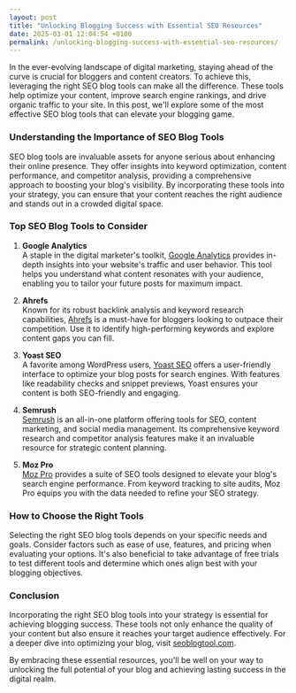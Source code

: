 ```yaml
---
layout: post
title: "Unlocking Blogging Success with Essential SEO Resources"
date: 2025-03-01 12:04:54 +0100
permalink: /unlocking-blogging-success-with-essential-seo-resources/
---
```



In the ever-evolving landscape of digital marketing, staying ahead of the curve is crucial for bloggers and content creators. To achieve this, leveraging the right SEO blog tools can make all the difference. These tools help optimize your content, improve search engine rankings, and drive organic traffic to your site. In this post, we'll explore some of the most effective SEO blog tools that can elevate your blogging game.

### Understanding the Importance of SEO Blog Tools

SEO blog tools are invaluable assets for anyone serious about enhancing their online presence. They offer insights into keyword optimization, content performance, and competitor analysis, providing a comprehensive approach to boosting your blog's visibility. By incorporating these tools into your strategy, you can ensure that your content reaches the right audience and stands out in a crowded digital space.

### Top SEO Blog Tools to Consider

1. **Google Analytics**  
   A staple in the digital marketer's toolkit, [Google Analytics](https://analytics.google.com/) provides in-depth insights into your website's traffic and user behavior. This tool helps you understand what content resonates with your audience, enabling you to tailor your future posts for maximum impact.

2. **Ahrefs**  
   Known for its robust backlink analysis and keyword research capabilities, [Ahrefs](https://ahrefs.com/) is a must-have for bloggers looking to outpace their competition. Use it to identify high-performing keywords and explore content gaps you can fill.

3. **Yoast SEO**  
   A favorite among WordPress users, [Yoast SEO](https://yoast.com/wordpress/plugins/seo/) offers a user-friendly interface to optimize your blog posts for search engines. With features like readability checks and snippet previews, Yoast ensures your content is both SEO-friendly and engaging.

4. **Semrush**  
   [Semrush](https://www.semrush.com/) is an all-in-one platform offering tools for SEO, content marketing, and social media management. Its comprehensive keyword research and competitor analysis features make it an invaluable resource for strategic content planning.

5. **Moz Pro**  
   [Moz Pro](https://moz.com/products/pro) provides a suite of SEO tools designed to elevate your blog's search engine performance. From keyword tracking to site audits, Moz Pro equips you with the data needed to refine your SEO strategy.

### How to Choose the Right Tools

Selecting the right SEO blog tools depends on your specific needs and goals. Consider factors such as ease of use, features, and pricing when evaluating your options. It's also beneficial to take advantage of free trials to test different tools and determine which ones align best with your blogging objectives.

### Conclusion

Incorporating the right SEO blog tools into your strategy is essential for achieving blogging success. These tools not only enhance the quality of your content but also ensure it reaches your target audience effectively. For a deeper dive into optimizing your blog, visit [seoblogtool.com](https://seoblogtool.com/).

By embracing these essential resources, you'll be well on your way to unlocking the full potential of your blog and achieving lasting success in the digital realm.